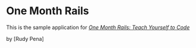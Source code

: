 # One Month Rails

This is the sample application for 
[*One Month Rails: Teach Yourself to Code*](http://onemonthrails.com)

by [Rudy Pena]